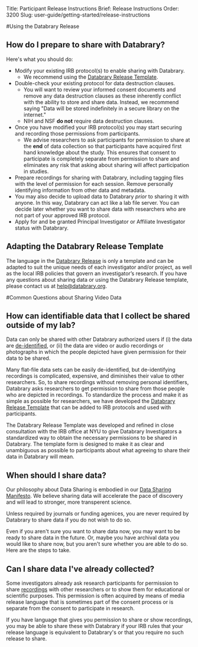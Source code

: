 Title: Participant Release Instructions
Brief: Release Instructions
Order: 3200
Slug: user-guide/getting-started/release-instructions

#Using the Databrary Release

## How do I prepare to share with Databrary?

Here's what you should do:

- Modify your existing IRB protocol(s) to enable sharing with Databrary. 
	- We recommend using the [Databrary Release Template](../policies/release-template.html).
- Double-check your existing protocol for data destruction clauses.
	- You will  want to review your informed consent documents and remove any data destruction clauses as these inherently conflict with the ability to store and share data. Instead, we recommend saying "Data will be stored indefinitely in a secure library on the internet." 
	- NIH and NSF **do not** require data destruction clauses.
- Once you have modified your IRB protocol(s) you may start securing and recording those permissions from participants. 
	- We advise researchers to ask participants for permission to share at the **end** of data collection so that participants have acquired first hand knowledge about the study. This ensures that consent to participate is completely separate from permission to share and eliminates any risk that asking about sharing will affect participation in studies.
- Prepare recordings for sharing with Databrary, including tagging files with the level of permission for each session. Remove personally identifying information from other data and metadata.
- You may also decide to upload data to Databrary *prior* to sharing it with anyone. In this way, Databrary can act like a lab file server. You can decide later whether you want to share data with researchers who are not part of your approved IRB protocol.
- Apply for and be granted Principal Investigator or Affiliate Investigator status with Databrary.

## Adapting the Databrary Release Template 

The language in the [Databrary Release](../policies/release-template.html) is only a template and can be adapted to suit the unique needs of each investigator and/or project, as well as the local IRB policies that govern an investigator’s research. If you have any questions about sharing data or using the Databrary Release template, please contact us at help@databrary.org.


#Common Questions about Sharing Video Data

## How can identifiable data that I collect be shared outside of my lab?

Data can only be shared with other Databrary authorized users if (i) the data are [de-identified](../policies/definitions.html#de-identified-data), or (ii) the data are video or audio recordings or photographs in which the people depicted have given permission for their data to  be shared. 

Many flat-file data sets can be easily de-identified, but de-identifying recordings is complicated, expensive, and diminishes their value to other researchers. So, to share recordings without removing personal identifiers, Databrary asks researchers to get permission to share from those people who are depicted in recordings. To standardize the process and make it as simple as possible for researchers, we have developed the [Databrary Release Template](../policies/release-template.html) that can be added to IRB protocols and used with participants.

The Databrary Release Template was developed and refined in close consultation with the IRB office at NYU to give Databrary Investigators a standardized way to obtain the necessary permissions to be shared in Databrary. The template form is designed to make it as clear and unambiguous as possible to participants about what agreeing to share their data in Databrary will mean.

## When should I share data?

Our philosophy about Data Sharing is embodied in our [Data Sharing Manifesto](../policies/data-sharing-manifesto.html). We believe sharing data will accelerate the pace of discovery and will lead to stronger, more transperent science.

Unless required by journals or funding agenices, you are never required by Databrary to share data if you do not wish to do so. 

Even if you aren't sure you want to share data now, you may want to be ready to share data in the future. Or, maybe you have archival data you would like to share now, but you aren't sure whether you are able to do so. Here are the steps to take. 

## Can I share data I've already collected?

Some investigators already ask research participants for permission to share [recordings](../policies/definitions.html#recordings) with other researchers or to show them for educational or scientific purposes. This permission is often acquired by means of media release language that is sometimes part of the consent process or is separate from the consent to participate in research. 

If you have language that gives you permission to share or show recordings, you may be able to share these with Databrary if your IRB rules that your release language is equivalent to Databrary's or that you require no such release to share. 
